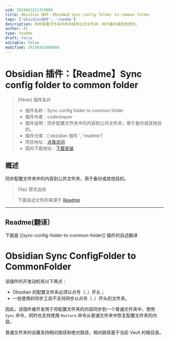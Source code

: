 ```yaml
---
uid: 2024042221314006
title: Obsidian 插件：【Readme】Sync config folder to common folder
tags: ['obsidian插件', 'readme']
description: 同步配置文件夹中的内容到公共文件夹，用于备份或其他目的。
author: AI
type: readme
draft: false
editable: false
modified: 20230101000000
---
```


# Obsidian 插件：【Readme】Sync config folder to common folder

> [!Note] 插件名片
> - 插件名称：Sync config folder to common folder
> - 插件作者：codeonquer
> - 插件说明：同步配置文件夹中的内容到公共文件夹，用于备份或其他目的。
> - 插件分类：['obsidian 插件 ', 'readme']
> - 项目地址：[点我访问](https://github.com/codeonquer/obsidian-sync-config-folder-to-common-folder)
> - 国内下载地址：[下载安装](https://pkmer.cn/products/plugin/pluginMarket/?sync-config-folder-to-common-folder)

## 概述

同步配置文件夹中的内容到公共文件夹，用于备份或其他目的。

> [!tip] 原文出处
>
>下面自述文件的来源于 [Readme](https://ghproxy.net/https://raw.githubusercontent.com/codeonquer/obsidian-sync-config-folder-to-common-folder/main/README.md)

---

## Readme(翻译）

下面是 [[sync-config-folder-to-common-folder]] 插件的自述翻译

# Obsidian Sync ConfigFolder to CommonFolder

该插件的开发动机有以下两点：

- Obsidian 的配置文件夹必须以点号（`.`）开头；
- 一些使用的同步工具不支持同步以点号（`.`）开头的文件夹。

因此，该插件被开发用于将配置文件夹的内容同步到一个普通文件夹中，使用 `Sync` 命令，同时也支持使用 `Restore` 命令从普通文件夹中恢复配置文件夹的内容。

普通文件夹的设置支持相对路径和绝对路径，相对路径基于当前 Vault 的根目录。
